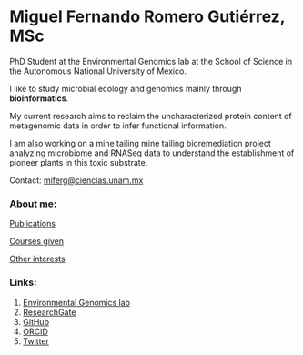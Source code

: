 
# Miguel Fernando Romero Gutiérrez, MSc

PhD Student at the Environmental Genomics lab at the School of Science in the Autonomous National University of Mexico.

I like to study microbial ecology and genomics mainly through **bioinformatics**.

My current research aims to reclaim the uncharacterized protein content of metagenomic data in order to infer functional information.

I am also working on a mine tailing mine tailing bioremediation project analyzing microbiome and RNASeq data to understand the establishment of pioneer plants in this toxic substrate.

Contact: miferg@ciencias.unam.mx

### About me:

[Publications](https://miferg.github.io/publications)

[Courses given](https://miferg.github.io/courses)

[Other interests](https://miferg.github.io/other)

### Links:

1. [Environmental Genomics lab](https://genomica.fciencias.unam.mx/)
2. [ResearchGate](https://www.researchgate.net/profile/Miguel-Romero-36)
3. [GitHub](https://github.com/miferg)
4. [ORCID](http://orcid.org/0000-0002-3799-717X)
5. [Twitter](https://twitter.com/mikebartgeier)
